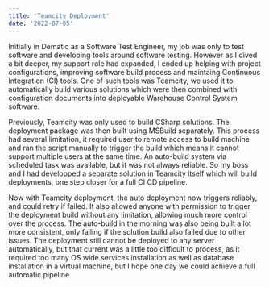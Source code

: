 ```yaml
---
title: 'Teamcity Deployment'
date: '2022-07-05'
---
```


Initially in Dematic as a Software Test Engineer, my job was only to test software and developing tools around software testing. However as I dived a bit deeper, my support role had expanded, I ended up helping with project configurations, improving software build process and maintaing Continuous Integration (CI) tools. One of such tools was Teamcity, we used it to automatically build various solutions which were then combined with configuration documents into deployable Warehouse Control System software. 


Previously, Teamcity was only used to build CSharp solutions. The deployment package was then built using MSBuild separately. This process had several limitation, it required user to remote access to build machine and ran the script manually to trigger the build which means it cannot support multiple users at the same time. An auto-build system via scheduled task was available, but it was not always reliable. So my boss and I had developped a separate solution in Teamcity itself which will build deployments, one step closer for a full CI CD pipeline. 


Now with Teamcity deployment, the auto deployment now triggers reliably, and could retry if failed. It also allowed anyone with permission to trigger the deployment build without any limitation, allowing much more control over the process. The auto-build in the morning was also being built a lot more consistent, only failing if the solution build also failed due to other issues. The deployment still cannot be deployed to any server automatically, but that current was a little too difficult to process, as it required too many OS wide services installation as well as database installation in a virtual machine, but I hope one day we could achieve a full automatic pipeline.